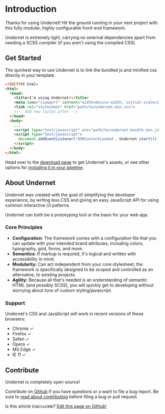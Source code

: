 # Introduction

Thanks for using Undernet! Hit the ground running in your next project with this fully modular, highly configurable front-end framework.

Undernet is extremely light, carrying no external dependencies apart from needing a SCSS compiler (if you aren't using the compiled CSS).

## Get Started

The quickest way to use Undernet is to link the bundled js and minified css directly in your template.

```html
<!DOCTYPE html>
<html>
  <head>
    <title>I'm using Undernet!</title>
    <meta name="viewport" content="width=device-width, initial-scale=1, shrink-to-fit=no">
    <link rel="stylesheet" href="path/to/undernet.min.css">
    <!-- Add new styles after -->
  </head>
  <body>
    ...
    <script type="text/javascript" src="path/to/undernet.bundle.min.js" async></script>
    <script type="text/javascript">
      document.addEventListener('DOMContentLoaded', Undernet.start())
    </script>
  </body>
</html>
```

Head over to the [download page](/docs/overview/download) to get Undernet's assets, or see other options for [including it in your pipeline](/docs/overview/javascript).

## About Undernet

Undernet was created with the goal of simplifying the developer experience, by writing less CSS and giving an easy JavaScript API for using common interactive UI patterns.

Undernet can both be a prototyping tool or the basis for your web app.

### Core Principles

- **Configuration:** The framework comes with a configuration file that you can update with your intended brand attributes, including colors, typography, grid, forms, and more.
- **Semantics:** If markup is required, it's logical and written with accessibility in mind.
- **Modularity:** Can act independent from your core stylesheet; the framework is specifically designed to be scoped and controlled as an alternative, to existing projects.
- **Agility:** Because all that's needed is an understanding of semantic HTML (and possibly SCSS), you will quickly get to developing without worrying about tons of custom styling/javascript.

### Support

Undernet's CSS and JavaScript will work in recent versions of these browsers:

- Chrome ✓
- Firefox ✓
- Safari ✓
- Opera ✓
- MS Edge ✓
- IE 11 ✓

## Contribute

Undernet is completely open source!

Contribute on [Github](https://www.github.com/geotrev/undernet/issues) if you have questions or a want to file a bug report. Be sure to [read about contributing](https://www.github.com/geotrev/undernet/master/CONTRIBUTING.md) before filing a bug or pull request.

<p class="has-right-text">Is this article inaccurate? <a href="https://github.com/geotrev/undernet/tree/master/docs/introduction.md">Edit this page on Github!</a></p>
